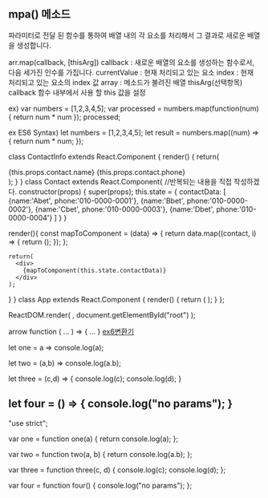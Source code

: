 ## mpa() 메소드
파라미터로 전달 된 함수를 통하여 배열 내의 각 요소를 처리해서 그 결과로 새로운 배열을 생성합니다.

arr.map(callback, [thisArg])
callback : 새로운 배열의 요소를 생성하는 함수로서, 다음 세가진 인수를 가집니다.
currentValue : 현재 처리되고 있는 요소
index : 현재 처리되고 있는 요소의 index 값
array : 메소드가 불려진 배열
thisArg(선택항목) callback 함수 내부에서 사용 할 this 값을 설정

ex)
var numbers = [1,2,3,4,5];
var processed = numbers.map(function(num){
    return num * num
});
processed;

ex ES6 Syntax)
let numbers = [1,2,3,4,5];
let result = numbers.map((num) => {
    return num * num;
});

class ContactInfo extends React.Component {
  render() {
    return(
      <div>
         {this.props.contact.name}
         {this.props.contact.phone}
      </div>
    );
  }
}
class Contact extends React.Component{  //반복되는 내용을 직접 작성하겠다.
  constructor(props) {
    super(props);
    this.state = {
      contactData: [
        {name:'Abet', phone:'010-0000-0001'},
        {name:'Bbet', phone:'010-0000-0002'},
        {name:'Cbet', phone:'010-0000-0003'},
        {name:'Dbet', phone:'010-0000-0004'}
      ]
    }
  }

  render(){
    const mapToComponent = (data) => {
      return data.map((contact, i) => {
        return (<ContactInfo contact = {contact} key={i}/>);
      });
    };

    return(
      <div>
        {mapToComponent(this.state.contactData)}
      </div>
    );
  }
}
class App extends React.Component {
  render() {
    return (
      <Contact/>
    );
  }
};

ReactDOM.render(
  <App></App>,
  document.getElementById("root")
);

arrow function ( ... ) => { ... }
[ex6변환기](http://es6console.com/)

let one = a => console.log(a);

let two = (a,b) => console.log(a.b);

let three = (c,d) => {
	console.log(c);
  console.log(d);
}

let four = () => {
  console.log("no params");
}
-----------------------------------------------------------------------------------
"use strict";

var one = function one(a) {
  return console.log(a);
};

var two = function two(a, b) {
  return console.log(a.b);
};

var three = function three(c, d) {
  console.log(c);
  console.log(d);
};

var four = function four() {
  console.log("no params");
};
